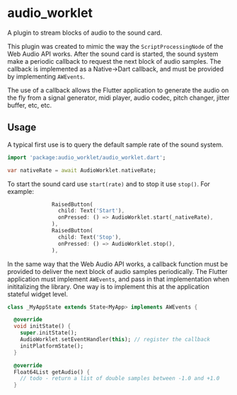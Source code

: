 # audio_worklet

A plugin to stream blocks of audio to the sound card.

This plugin was created to mimic the way the `ScriptProcessingNode` of the Web Audio API works.
After the sound card is started, the sound system make a periodic callback to request the next
block of audio samples. The callback is implemented as a Native->Dart callback, and must be
provided by implementing `AWEvents`.

The use of a callback allows the Flutter application to generate the audio on the fly from a
signal generator, midi player, audio codec, pitch changer, jitter buffer, etc, etc.

## Usage

A typical first use is to query the default sample rate of the sound system.

```dart
import 'package:audio_worklet/audio_worklet.dart';

var nativeRate = await AudioWorklet.nativeRate;
```

To start the sound card use `start(rate)` and to stop it use `stop()`. For example:

```dart
              RaisedButton(
                child: Text('Start'),
                onPressed: () => AudioWorklet.start(_nativeRate),
              ),
              RaisedButton(
                child: Text('Stop'),
                onPressed: () => AudioWorklet.stop(),
              ),
```

In the same way that the Web Audio API works, a callback function must be provided to deliver
the next block of audio samples periodically. The Flutter application must implement `AWEvents`,
and pass in that implementation when inititalizing the library. One way is to implement this
at the application stateful widget level.

```dart
class _MyAppState extends State<MyApp> implements AWEvents {

  @override
  void initState() {
    super.initState();
    AudioWorklet.setEventHandler(this); // register the callback
    initPlatformState();
  }

  @override
  Float64List getAudio() {
    // todo - return a list of double samples between -1.0 and +1.0
  }
```
